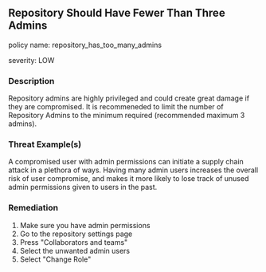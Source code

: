 
## Repository Should Have Fewer Than Three Admins
policy name: repository_has_too_many_admins

severity: LOW

### Description
Repository admins are highly privileged and could create great damage if they are compromised. It is recommeneded to limit the number of Repository Admins to the minimum required (recommended maximum 3 admins).

### Threat Example(s)
A compromised user with admin permissions can initiate a supply chain attack in a plethora of ways.
Having many admin users increases the overall risk of user compromise, and makes it more likely to lose track of unused admin permissions given to users in the past.



### Remediation
1. Make sure you have admin permissions
2. Go to the repository settings page
3. Press "Collaborators and teams"
4. Select the unwanted admin users
5. Select "Change Role"


